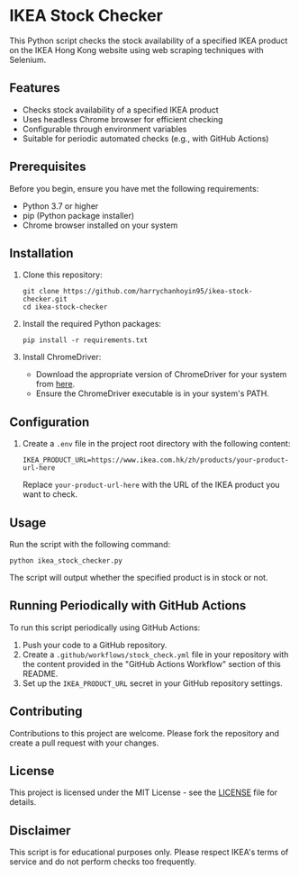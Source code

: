 # IKEA Stock Checker

This Python script checks the stock availability of a specified IKEA product on the IKEA Hong Kong website using web scraping techniques with Selenium.

## Features

- Checks stock availability of a specified IKEA product
- Uses headless Chrome browser for efficient checking
- Configurable through environment variables
- Suitable for periodic automated checks (e.g., with GitHub Actions)

## Prerequisites

Before you begin, ensure you have met the following requirements:

- Python 3.7 or higher
- pip (Python package installer)
- Chrome browser installed on your system

## Installation

1. Clone this repository:
   ```
   git clone https://github.com/harrychanhoyin95/ikea-stock-checker.git
   cd ikea-stock-checker
   ```

2. Install the required Python packages:
   ```
   pip install -r requirements.txt
   ```

3. Install ChromeDriver:
   - Download the appropriate version of ChromeDriver for your system from [here](https://sites.google.com/a/chromium.org/chromedriver/downloads).
   - Ensure the ChromeDriver executable is in your system's PATH.

## Configuration

1. Create a `.env` file in the project root directory with the following content:
   ```
   IKEA_PRODUCT_URL=https://www.ikea.com.hk/zh/products/your-product-url-here
   ```
   Replace `your-product-url-here` with the URL of the IKEA product you want to check.

## Usage

Run the script with the following command:

```
python ikea_stock_checker.py
```

The script will output whether the specified product is in stock or not.

## Running Periodically with GitHub Actions

To run this script periodically using GitHub Actions:

1. Push your code to a GitHub repository.
2. Create a `.github/workflows/stock_check.yml` file in your repository with the content provided in the "GitHub Actions Workflow" section of this README.
3. Set up the `IKEA_PRODUCT_URL` secret in your GitHub repository settings.

## Contributing

Contributions to this project are welcome. Please fork the repository and create a pull request with your changes.

## License

This project is licensed under the MIT License - see the [LICENSE](LICENSE) file for details.

## Disclaimer

This script is for educational purposes only. Please respect IKEA's terms of service and do not perform checks too frequently.
